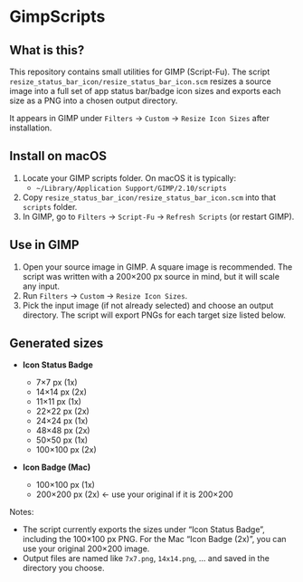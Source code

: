 # GimpScripts

## What is this?

This repository contains small utilities for GIMP (Script-Fu). The script `resize_status_bar_icon/resize_status_bar_icon.scm` resizes a source image into a full set of app status bar/badge icon sizes and exports each size as a PNG into a chosen output directory.

It appears in GIMP under `Filters` → `Custom` → `Resize Icon Sizes` after installation.

## Install on macOS

1. Locate your GIMP scripts folder. On macOS it is typically:
   - `~/Library/Application Support/GIMP/2.10/scripts`
2. Copy `resize_status_bar_icon/resize_status_bar_icon.scm` into that `scripts` folder.
3. In GIMP, go to `Filters` → `Script-Fu` → `Refresh Scripts` (or restart GIMP).

## Use in GIMP

1. Open your source image in GIMP. A square image is recommended. The script was written with a 200×200 px source in mind, but it will scale any input.
2. Run `Filters` → `Custom` → `Resize Icon Sizes`.
3. Pick the input image (if not already selected) and choose an output directory. The script will export PNGs for each target size listed below.

## Generated sizes

- **Icon Status Badge**
  - 7×7 px (1x)
  - 14×14 px (2x)
  - 11×11 px (1x)
  - 22×22 px (2x)
  - 24×24 px (1x)
  - 48×48 px (2x)
  - 50×50 px (1x)
  - 100×100 px (2x)

- **Icon Badge (Mac)**
  - 100×100 px (1x)
  - 200×200 px (2x) ← use your original if it is 200×200

Notes:

- The script currently exports the sizes under “Icon Status Badge”, including the 100×100 px PNG. For the Mac “Icon Badge (2x)”, you can use your original 200×200 image.
- Output files are named like `7x7.png`, `14x14.png`, … and saved in the directory you choose.
